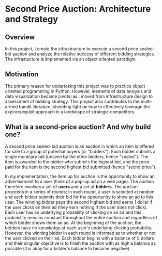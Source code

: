 # Second Price Auction: Architecture and Strategy

## Overview
In this project, I create the infrastructure to execute a second price sealed-bid auction and analyze the relative success of different bidding strategies. The infrastucture is implemented via an object oriented paradigm. 

## Motivation
The primary reason for undertaking this project was to practice object oriented programming in Python. However, elements of data analysis and data visualization became pivotal as I moved from infrastructure design to assessment of bidding strategy. This project also contributes to the multi-armed bandit literature, shedding light on how to effectively leverage the explore/exploit approach in a landscape of strategic competitors. 

## What is a second-price auction? And why build one? 
A second price sealed-bid auction is an auction in which an item is offered for sale to a group of potential buyers (or "bidders"). Each bidder submits a single monetary bid (unseen by the other bidders, hence "sealed"). The item is awarded to the bidder who submits the highest bid, and the price paid for the item is the second highest bid submitted (hence "secnd price"). 

In my implementation, the item up for auction is the opportunity to show an advertisement to a user (think of a pop-up ad on a web page). The auction therefore involves a set of **users** and a set of **bidders**. The auction proceeds in a series of rounds; in each round, a user is selected at random and each bidder submits their bid for the opportunity to show an ad to this user. The winning bidder pays the second highest bid and earns 1 dollar if the user clicks on their ad (they earn nothing if the user does not click). Each user has an underlying probability of clicking on an ad and this probability remains constant throughout the entire auction and regardless of which bidder shows them an ad. At the beginning of the auction, the bidders have no knowledge of each user's underlying clicking probability. However, the winning bidder in each round is informed as to whether or not the user clicked on their ad. Each bidder begins with a balance of 0 dollars and their singular objective is to finish the auction with as high a balance as possible (it is okay for a bidder's balance to become negative). 
